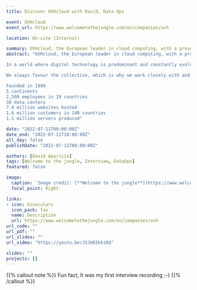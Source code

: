 ```yaml
---
title: Discover OVHcloud with David, Data Ops

event: OVHcloud
event_url: https://www.welcometothejungle.com/en/companies/ovh

location: On-site (Internal)

summary: OVHcloud, the European leader in cloud computing, with a presence in 15 countries and customers in 100, provides secure, reliable and accessible hosting and cloud solutions.
abstract: "OVHcloud, the European leader in cloud computing, with a presence in 15 countries and customers in 100, provides secure, reliable and accessible hosting and cloud solutions.

In a world where digital technology is predominant and constantly evolving, we at OVHcloud believe that the future lies in an open cloud ecosystem, which allows users to fully choose how they want to manage their data.

We always favour the collective, which is why we work closely with and for our ecosystem, which is made up of our customers, our partners, institutional players and of course our employees.

Founded in 1999
5 continents
2,500 employees in 19 countries
30 data centers
7.9 million websites hosted
1.6 million customers in 140 countries
1.1 million servers produced"

date: "2022-07-11T09:00:00Z"
date_end: "2022-07-11T18:00:00Z"
all_day: false
publishDate: "2022-07-11T00:00:00Z"

authors: [David Aparicio]
tags: [Welcome to the jungle, Interview, DataOps]
featured: false

image:
  caption: 'Image credit: [**Welcome to the jungle**](https://www.welcometothejungle.com/en/companies/ovh)'
  focal_point: Right

links:
- icon: binoculars
  icon_pack: fas
  name: Description
  url: https://www.welcometothejungle.com/en/companies/ovh
url_code: ""
url_pdf: ""
url_slides: ""
url_video: "https://youtu.be/JSJHDIkkiKQ"

slides: ""
projects: []
---
```


{{% callout note %}}
Fun fact, It was my first interview recording ;-)
{{% /callout %}}
